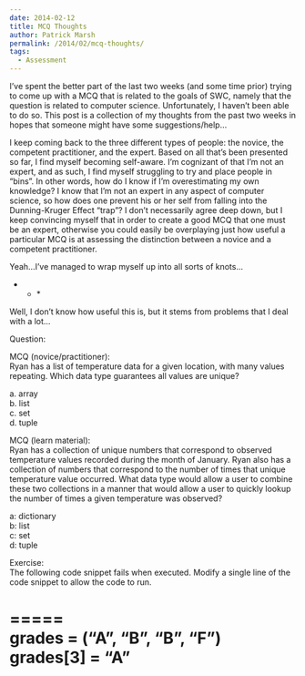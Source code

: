 ```yaml
---
date: 2014-02-12
title: MCQ Thoughts
author: Patrick Marsh
permalink: /2014/02/mcq-thoughts/
tags:
  - Assessment
---
```

I&#8217;ve spent the better part of the last two weeks (and some time prior) trying to come up with a MCQ that is related to the goals of SWC, namely that the question is related to computer science. Unfortunately, I haven&#8217;t been able to do so. This post is a collection of my thoughts from the past two weeks in hopes that someone might have some suggestions/help&#8230;

I keep coming back to the three different types of people: the novice, the competent practitioner, and the expert. Based on all that&#8217;s been presented so far, I find myself becoming self-aware. I&#8217;m cognizant of that I&#8217;m not an expert, and as such, I find myself struggling to try and place people in &#8220;bins&#8221;. In other words, how do I know if I&#8217;m overestimating my own knowledge? I know that I&#8217;m not an expert in any aspect of computer science, so how does one prevent his or her self from falling into the Dunning-Kruger Effect &#8220;trap&#8221;? I don&#8217;t necessarily agree deep down, but I keep convincing myself that in order to create a good MCQ that one must be an expert, otherwise you could easily be overplaying just how useful a particular MCQ is at assessing the distinction between a novice and a competent practitioner. 

Yeah&#8230;I&#8217;ve managed to wrap myself up into all sorts of knots&#8230;



* * *</p> 

Well, I don&#8217;t know how useful this is, but it stems from problems that I deal with a lot&#8230;

Question:

MCQ (novice/practitioner):  
Ryan has a list of temperature data for a given location, with many values repeating. Which data type guarantees all values are unique?

a. array  
b. list  
c. set  
d. tuple

MCQ (learn material):  
Ryan has a collection of unique numbers that correspond to observed temperature values recorded during the month of January. Ryan also has a collection of numbers that correspond to the number of times that unique temperature value occurred. What data type would allow a user to combine these two collections in a manner that would allow a user to quickly lookup the number of times a given temperature was observed?

a: dictionary  
b: list  
c: set  
d: tuple

Exercise:  
The following code snippet fails when executed. Modify a single line of the code snippet to allow the code to run.

=====  
grades = (&#8220;A&#8221;, &#8220;B&#8221;, &#8220;B&#8221;, &#8220;F&#8221;)  
grades[3] = &#8220;A&#8221;  
=====
